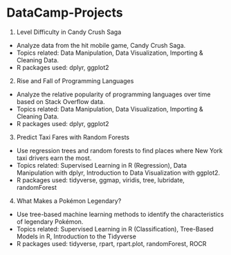 # DataCamp-Projects

1. Level Difficulty in Candy Crush Saga
- Analyze data from the hit mobile game, Candy Crush Saga.
- Topics related: Data Manipulation, Data Visualization, Importing & Cleaning Data.
- R packages used: dplyr, ggplot2

2. Rise and Fall of Programming Languages
- Analyze the relative popularity of programming languages over time based on Stack Overflow data.
- Topics related: Data Manipulation, Data Visualization, Importing & Cleaning Data.
- R packages used: dplyr, ggplot2

3. Predict Taxi Fares with Random Forests
- Use regression trees and random forests to find places where New York taxi drivers earn the most.
- Topics related: Supervised Learning in R (Regression), Data Manipulation with dplyr, Introduction to Data Visualization with ggplot2.
- R packages used: tidyverse, ggmap, viridis, tree, lubridate, randomForest

4. What Makes a Pokémon Legendary?
- Use tree-based machine learning methods to identify the characteristics of legendary Pokémon.
- Topics related: Supervised Learning in R (Classification), Tree-Based Models in R, Introduction to the Tidyverse
- R packages used: tidyverse, rpart, rpart.plot, randomForest, ROCR
